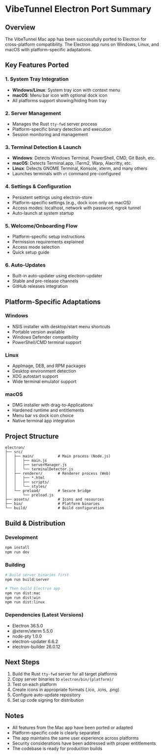# VibeTunnel Electron Port Summary

## Overview

The VibeTunnel Mac app has been successfully ported to Electron for cross-platform compatibility. The Electron app runs on Windows, Linux, and macOS with platform-specific adaptations.

## Key Features Ported

### 1. System Tray Integration
- **Windows/Linux**: System tray icon with context menu
- **macOS**: Menu bar icon with optional dock icon
- All platforms support showing/hiding from tray

### 2. Server Management  
- Manages the Rust `tty-fwd` server process
- Platform-specific binary detection and execution
- Session monitoring and management

### 3. Terminal Detection & Launch
- **Windows**: Detects Windows Terminal, PowerShell, CMD, Git Bash, etc.
- **macOS**: Detects Terminal.app, iTerm2, Warp, Alacritty, etc.
- **Linux**: Detects GNOME Terminal, Konsole, xterm, and many others
- Launches terminals with `vt` command pre-configured

### 4. Settings & Configuration
- Persistent settings using electron-store
- Platform-specific settings (e.g., dock icon only on macOS)
- Access modes: localhost, network with password, ngrok tunnel
- Auto-launch at system startup

### 5. Welcome/Onboarding Flow
- Platform-specific setup instructions
- Permission requirements explained
- Access mode selection
- Quick setup guide

### 6. Auto-Updates
- Built-in auto-updater using electron-updater
- Stable and pre-release channels
- GitHub releases integration

## Platform-Specific Adaptations

### Windows
- NSIS installer with desktop/start menu shortcuts
- Portable version available
- Windows Defender compatibility
- PowerShell/CMD terminal support

### Linux
- AppImage, DEB, and RPM packages
- Desktop environment detection
- XDG autostart support
- Wide terminal emulator support

### macOS
- DMG installer with drag-to-Applications
- Hardened runtime and entitlements
- Menu bar vs dock icon choice
- Native terminal app integration

## Project Structure

```
electron/
├── src/
│   ├── main/           # Main process (Node.js)
│   │   ├── main.js
│   │   ├── serverManager.js
│   │   └── terminalDetector.js
│   ├── renderer/       # Renderer process (Web)
│   │   ├── *.html
│   │   ├── scripts/
│   │   └── styles/
│   └── preload/        # Secure bridge
│       └── preload.js
├── assets/             # Icons and resources
├── bin/                # Platform binaries
└── build/              # Build configuration
```

## Build & Distribution

### Development
```bash
npm install
npm run dev
```

### Building
```bash
# Build server binaries first
npm run build:server

# Then build Electron app
npm run dist:mac
npm run dist:win  
npm run dist:linux
```

### Dependencies (Latest Versions)
- Electron 36.5.0
- @xterm/xterm 5.5.0
- node-pty 1.0.0
- electron-updater 6.6.2
- electron-builder 26.0.12

## Next Steps

1. Build the Rust `tty-fwd` server for all target platforms
2. Copy server binaries to `electron/bin/{platform}/`
3. Test on each platform
4. Create icons in appropriate formats (.ico, .icns, .png)
5. Configure auto-update repository
6. Set up code signing for distribution

## Notes

- All features from the Mac app have been ported or adapted
- Platform-specific code is clearly separated
- The app maintains the same user experience across platforms
- Security considerations have been addressed with proper entitlements
- The codebase is ready for production builds